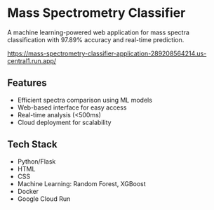 # Mass Spectrometry Classifier

A machine learning-powered web application for mass spectra classification with 97.89% accuracy and real-time prediction. 

https://mass-spectrometry-classifier-application-289208564214.us-central1.run.app/

## Features
- Efficient spectra comparison using ML models
- Web-based interface for easy access
- Real-time analysis (<500ms)
- Cloud deployment for scalability

## Tech Stack
- Python/Flask
- HTML
- CSS
- Machine Learning: Random Forest, XGBoost
- Docker
- Google Cloud Run


